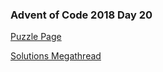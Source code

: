 ### Advent of Code 2018 Day 20

[Puzzle Page](https://adventofcode.com/2018/day/20)

[Solutions Megathread](https://www.reddit.com/r/adventofcode/comments/a7uk3f/2018_day_20_solutions/)

